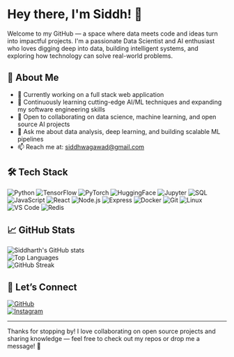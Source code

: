 # Hey there, I'm Siddh! 👋

Welcome to my GitHub — a space where data meets code and ideas turn into impactful projects. I'm a passionate Data Scientist and AI enthusiast who loves digging deep into data, building intelligent systems, and exploring how technology can solve real-world problems.

## 🚀 About Me
- 🔭 Currently working on a full stack web application
- 🌱 Continuously learning cutting-edge AI/ML techniques and expanding my software engineering skills
- 👯 Open to collaborating on data science, machine learning, and open source AI projects
- 💬 Ask me about data analysis, deep learning, and building scalable ML pipelines
- 📫 Reach me at: siddhwagawad@gmail.com
## 🛠️ Tech Stack

![Python](https://img.shields.io/badge/-Python-3776AB?style=flat&logo=python&logoColor=white) ![TensorFlow](https://img.shields.io/badge/-TensorFlow-FF6F00?style=flat&logo=tensorflow&logoColor=white) ![PyTorch](https://img.shields.io/badge/-PyTorch-EE4C2C?style=flat&logo=pytorch&logoColor=white) ![HuggingFace](https://img.shields.io/badge/-HuggingFace-FF6F00?style=flat&logo=huggingface&logoColor=white) ![Jupyter](https://img.shields.io/badge/-Jupyter-F37626?style=flat&logo=jupyter&logoColor=white) ![SQL](https://img.shields.io/badge/-SQL-4479A1?style=flat&logo=postgresql&logoColor=white) ![JavaScript](https://img.shields.io/badge/-JavaScript-F7DF1E?style=flat&logo=javascript&logoColor=black) ![React](https://img.shields.io/badge/-React-61DAFB?style=flat&logo=react&logoColor=black) ![Node.js](https://img.shields.io/badge/-Node.js-339933?style=flat&logo=node.js&logoColor=white) ![Express](https://img.shields.io/badge/-Express-000000?style=flat&logo=express&logoColor=white) ![Docker](https://img.shields.io/badge/-Docker-2496ED?style=flat&logo=docker&logoColor=white) ![Git](https://img.shields.io/badge/-Git-F05032?style=flat&logo=git&logoColor=white) ![Linux](https://img.shields.io/badge/-Linux-FCC624?style=flat&logo=linux&logoColor=black) ![VS Code](https://img.shields.io/badge/-VS%20Code-0078D7?style=flat&logo=visual-studio-code&logoColor=white) ![Redis](https://img.shields.io/badge/-Redis-DC382D?style=flat&logo=redis&logoColor=white)

## 📈 GitHub Stats

![Siddharth's GitHub stats](https://github-readme-stats.vercel.app/api?username=thesiddheshh&show_icons=true&theme=radical)  
![Top Languages](https://github-readme-stats.vercel.app/api/top-langs/?username=thesiddheshh&layout=compact&theme=radical)  
![GitHub Streak](https://github-readme-streak-stats.herokuapp.com/?user=thesiddheshh&theme=radical)  


## 🤝 Let’s Connect

[![GitHub](https://img.shields.io/badge/GitHub-181717?style=flat&logo=github&logoColor=white)](https://github.com/thesiddheshh)   
[![Instagram](https://img.shields.io/badge/Instagram-E4405F?style=flat&logo=instagram&logoColor=white)](https://instagram.com/thesiddheshh)  

---

Thanks for stopping by! I love collaborating on open source projects and sharing knowledge — feel free to check out my repos or drop me a message! 🚀
